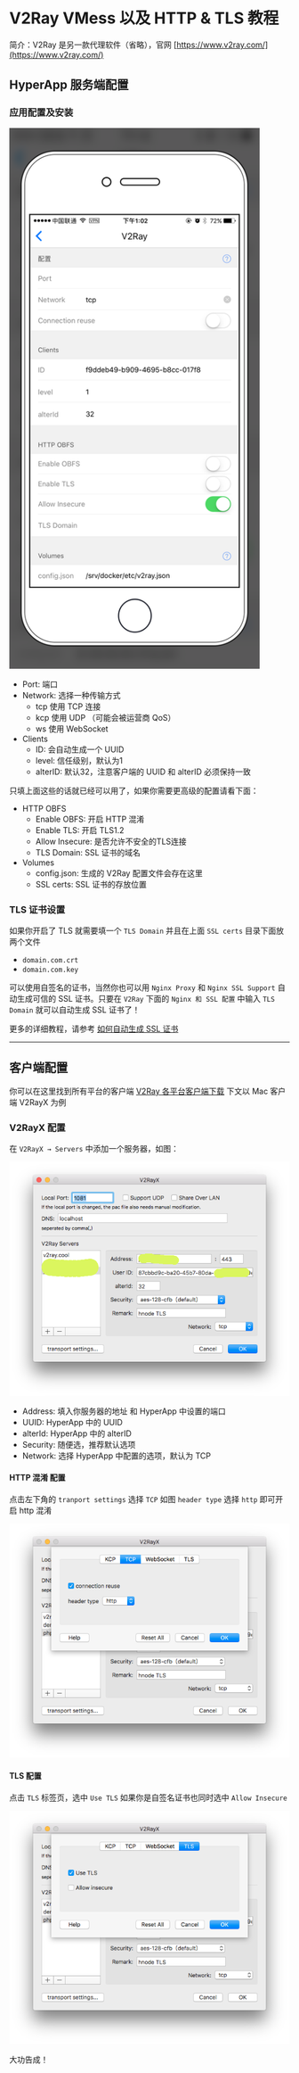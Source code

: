 # V2Ray VMess 以及 HTTP & TLS 教程

简介：V2Ray 是另一款代理软件（省略），官网 [https://www.v2ray.com/](https://www.v2ray.com/)

## HyperApp 服务端配置

### 应用配置及安装

<img src="./images/v2ray.png" width="450" />


* Port: 端口
* Network: 选择一种传输方式
    * tcp 使用 TCP 连接
    * kcp 使用 UDP （可能会被运营商 QoS）
    * ws 使用 WebSocket
* Clients
    * ID: 会自动生成一个 UUID
    * level: 信任级别，默认为1
    * alterID: 默认32，注意客户端的 UUID 和 alterID 必须保持一致

只填上面这些的话就已经可以用了，如果你需要更高级的配置请看下面：

* HTTP OBFS
    * Enable OBFS: 开启 HTTP 混淆
    * Enable TLS: 开启 TLS1.2
    * Allow Insecure: 是否允许不安全的TLS连接
    * TLS Domain: SSL 证书的域名
* Volumes
    * config.json: 生成的 V2Ray 配置文件会存在这里
    * SSL certs: SSL 证书的存放位置

### TLS 证书设置

如果你开启了 TLS 就需要填一个 `TLS Domain` 并且在上面 `SSL certs` 目录下面放两个文件

* `domain.com.crt`
* `domain.com.key`

可以使用自签名的证书，当然你也可以用 `Nginx Proxy` 和 `Nginx SSL Support` 自动生成可信的 SSL 证书。只要在 `V2Ray` 下面的 `Nginx 和 SSL 配置` 中输入 `TLS Domain` 就可以自动生成 SSL 证书了！


更多的详细教程，请参考 [如何自动生成 SSL 证书](./SSL.md) 

---

## 客户端配置


你可以在这里找到所有平台的客户端 [V2Ray 各平台客户端下载](https://www.v2ray.com/chapter_01/3rd_party.html) 下文以 Mac 客户端 V2RayX 为例


### V2RayX 配置

在 `V2RayX → Servers` 中添加一个服务器，如图：

![](./images/v2rayx-server.png)

* Address: 填入你服务器的地址 和 HyperApp 中设置的端口
* UUID: HyperApp 中的 UUID 
* alterId: HyperApp 中的 alterID
* Security: 随便选，推荐默认选项
* Network: 选择 HyperApp 中配置的选项，默认为 TCP

#### HTTP 混淆 配置

点击左下角的 `tranport settings` 选择 `TCP` 如图 `header type` 选择 `http` 即可开启 http 混淆

![](./images/v2rayx-tcp.png)
#### TLS 配置

点击 `TLS` 标签页，选中 `Use TLS` 如果你是自签名证书也同时选中 `Allow Insecure`

![](./images/v2rayx-tls.png)

大功告成！

